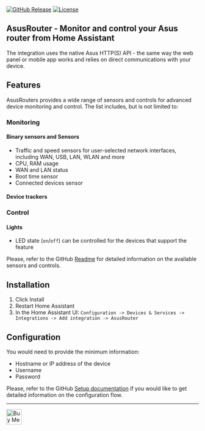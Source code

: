 [![GitHub Release](https://img.shields.io/github/release/Vaskivskyi/ha-asusrouter.svg?style=for-the-badge&color=blue)](https://github.com/Vaskivskyi/ha-asusrouter/releases) [![License](https://img.shields.io/github/license/Vaskivskyi/ha-asusrouter.svg?style=for-the-badge&color=yellow)](https://github.com/Vaskivskyi/ha-asusrouter/blob/main/LICENSE)

## AsusRouter - Monitor and control your Asus router from Home Assistant

The integration uses the native Asus HTTP(S) API - the same way the web panel or mobile app works and relies on direct communications with your device.

## Features

AsusRouters provides a wide range of sensors and controls for advanced device monitoring and control. The list includes, but is not limited to:

### Monitoring

#### Binary sensors and Sensors

- Traffic and speed sensors for user-selected network interfaces, including WAN, USB, LAN, WLAN and more
- CPU, RAM usage
- WAN and LAN status
- Boot time sensor
- Connected devices sensor

#### Device trackers

### Control

#### Lights

- LED state (`on`/`off`) can be controlled for the devices that support the feature

Please, refer to the GitHub [Readme](https://github.com/Vaskivskyi/ha-asusrouter/) for detailed information on the available sensors and controls.

## Installation

1. Click Install
2. Restart Home Assistant
3. In the Home Assistant UI:
   `Configuration -> Devices & Services -> Integrations -> Add integration -> AsusRouter`

## Configuration

You would need to provide the minimum information:
- Hostname or IP address of the device
- Username
- Password

Please, refer to the GitHub [Setup documentation](https://github.com/Vaskivskyi/ha-asusrouter/blob/main/docs/setup.md) if you would like to get detailed information on the configuration flow.

---

<a href="https://www.buymeacoffee.com/vaskivskyi" target="_blank"><img src="https://cdn.buymeacoffee.com/buttons/v2/default-blue.png" alt="Buy Me A Coffee" style="height: 40px !important;"></a>


